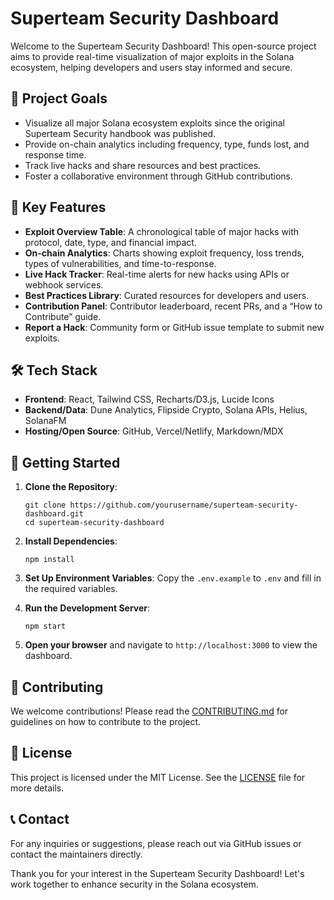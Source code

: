 # Superteam Security Dashboard

Welcome to the Superteam Security Dashboard! This open-source project aims to provide real-time visualization of major exploits in the Solana ecosystem, helping developers and users stay informed and secure.

## 🎯 Project Goals
- Visualize all major Solana ecosystem exploits since the original Superteam Security handbook was published.
- Provide on-chain analytics including frequency, type, funds lost, and response time.
- Track live hacks and share resources and best practices.
- Foster a collaborative environment through GitHub contributions.

## 📂 Key Features
- **Exploit Overview Table**: A chronological table of major hacks with protocol, date, type, and financial impact.
- **On-chain Analytics**: Charts showing exploit frequency, loss trends, types of vulnerabilities, and time-to-response.
- **Live Hack Tracker**: Real-time alerts for new hacks using APIs or webhook services.
- **Best Practices Library**: Curated resources for developers and users.
- **Contribution Panel**: Contributor leaderboard, recent PRs, and a “How to Contribute” guide.
- **Report a Hack**: Community form or GitHub issue template to submit new exploits.

## 🛠️ Tech Stack
- **Frontend**: React, Tailwind CSS, Recharts/D3.js, Lucide Icons
- **Backend/Data**: Dune Analytics, Flipside Crypto, Solana APIs, Helius, SolanaFM
- **Hosting/Open Source**: GitHub, Vercel/Netlify, Markdown/MDX

## 📅 Getting Started
1. **Clone the Repository**:
   ```
   git clone https://github.com/yourusername/superteam-security-dashboard.git
   cd superteam-security-dashboard
   ```

2. **Install Dependencies**:
   ```
   npm install
   ```

3. **Set Up Environment Variables**:
   Copy the `.env.example` to `.env` and fill in the required variables.

4. **Run the Development Server**:
   ```
   npm start
   ```

5. **Open your browser** and navigate to `http://localhost:3000` to view the dashboard.

## 🤝 Contributing
We welcome contributions! Please read the [CONTRIBUTING.md](./CONTRIBUTING.md) for guidelines on how to contribute to the project.

## 📄 License
This project is licensed under the MIT License. See the [LICENSE](./LICENSE) file for more details.

## 📞 Contact
For any inquiries or suggestions, please reach out via GitHub issues or contact the maintainers directly.

Thank you for your interest in the Superteam Security Dashboard! Let's work together to enhance security in the Solana ecosystem.